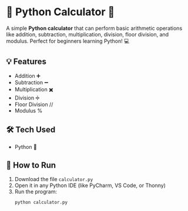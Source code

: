 
# 🌸 Python Calculator 🌸

A simple **Python calculator** that can perform basic arithmetic operations like addition, subtraction, multiplication, division, floor division, and modulus. Perfect for beginners learning Python! 💻

## 💡 Features

- Addition ➕  
- Subtraction ➖  
- Multiplication ✖️  
- Division ➗  
- Floor Division //  
- Modulus %  

## 🛠️ Tech Used

- Python 🐍  

## 🚀 How to Run

1. Download the file `calculator.py`  
2. Open it in any Python IDE (like PyCharm, VS Code, or Thonny)  
3. Run the program:  
   ```bash
   python calculator.py
